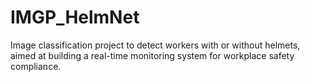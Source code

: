 # IMGP_HelmNet
Image classification project to detect workers with or without helmets, aimed at building a real-time monitoring system for workplace safety compliance.
